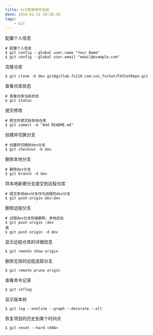 ```yaml
---
title: Git常用命令总结
date: 2018-01-11 10:36:10
tags:
	- Git
---
```


配置个人信息

```shell
# 配置个人信息
$ git config --global user.name "Your Name"
$ git config --global user.email "email@example.com"
```

克隆仓库

```shell
$ git clone -b dev git@gitlab.fx110.com:ios_fxchat/FXChatRepo.git
```

<!-- more -->

查看仓库状态

```shell
# 查看仓库当前状态
$ git status
```

提交修改

```shell
# 把文件提交到本地仓库
$ git commit -m "Add README.md"
```

创建并切换分支

```shell
# 创建并切换到dev分支
$ git checkout -b dev
```

删除本地分支

```shell
# 删除dev分支
$ git branch -d dev
```

将本地新建分支提交到远程仓库

```shell
# 提交本地dev分支作为远程的dev分支
$ git push origin dev:dev
```

删除远程分支

```shell
# 远程dev分支将被删除，本地还在
$ git push origin :dev
或
$ git push origin -d dev
```

显示远程仓库的详细信息

```shell
$ git remote show origin
```

删除无效的远程追踪分支

```shell
$ git remote prune origin
```

查看命令记录

```shell
$ git reflog
```

显示版本树

```shell
$ git log --oneline --graph --decorate --all
```

恢复项目的历史到某个时间点

```shell
$ git reset --hard <SHA>
```

